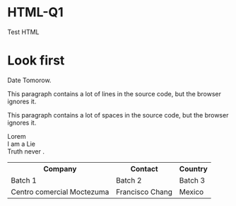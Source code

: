 # HTML-Q1
Test HTML
<!DOCTYPE html>
<html>
<body>

<h1>Look first</h1>
<p>Date Tomorow.</p>

<p>
This paragraph
contains a lot of lines
in the source code,
but the browser
ignores it.
</p>

<p>
This paragraph
contains         a lot of spaces
in the source         code,
but the        browser
ignores it.
</p>
Lorem  <div>I am a Lie</div> Truth never .
<table>
  <tr>
    <th>Company</th>
    <th>Contact</th>
    <th>Country</th>
  </tr>
  <tr>
    <td>Batch 1</td>
    <td>Batch 2</td>
    <td>Batch 3</td>
  </tr>
  <tr>
    <td>Centro comercial Moctezuma</td>
    <td>Francisco Chang</td>
    <td>Mexico</td>
  </tr>
</table>
</body>
</html>
